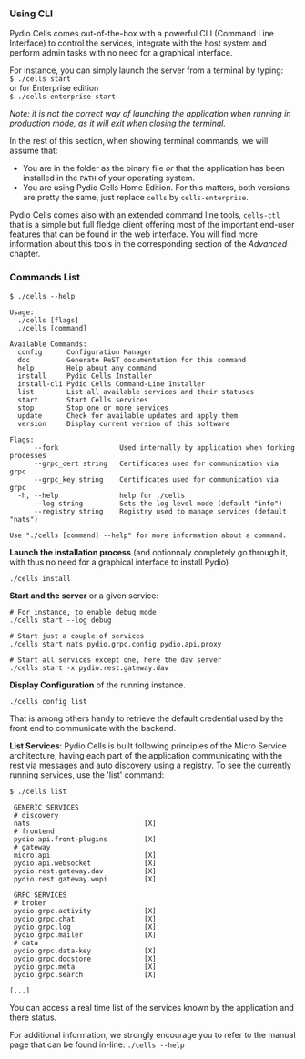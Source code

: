 ### Using CLI

Pydio Cells comes out-of-the-box with a powerful CLI (Command Line Interface) to control the services, integrate with the host system and perform admin tasks with no need for a graphical interface.

For instance, you can simply launch the server from a terminal by typing:  
`$ ./cells start`  
or for Enterprise edition  
`$ ./cells-enterprise start`  

_Note: it is not the correct way of launching the application when running in production mode, as it will exit when closing the terminal._

In the rest of this section, when showing terminal commands, we will assume that:

- You are in the folder as the binary file _or_ that the application has been installed in the `PATH` of your operating system.
- You are using Pydio Cells Home Edition. For this matters, both versions are pretty the same, just replace `cells` by `cells-enterprise`.

Pydio Cells comes also with an extended command line tools, `cells-ctl` that is a simple but full fledge client offering most of the important end-user features that can be found in the web interface. You will find more information about this tools in the corresponding section of the _Advanced_ chapter.

### Commands List

```
$ ./cells --help

Usage:
  ./cells [flags]
  ./cells [command]

Available Commands:
  config      Configuration Manager
  doc         Generate ReST documentation for this command
  help        Help about any command
  install     Pydio Cells Installer
  install-cli Pydio Cells Command-Line Installer
  list        List all available services and their statuses
  start       Start Cells services
  stop        Stop one or more services
  update      Check for available updates and apply them
  version     Display current version of this software

Flags:
      --fork               Used internally by application when forking processes
      --grpc_cert string   Certificates used for communication via grpc
      --grpc_key string    Certificates used for communication via grpc
  -h, --help               help for ./cells
      --log string         Sets the log level mode (default "info")
      --registry string    Registry used to manage services (default "nats")

Use "./cells [command] --help" for more information about a command.

```


**Launch the installation process** (and optionnaly completely go through it, with thus no need for a graphical interface to install Pydio)

`./cells install`

**Start and the server** or a given service:

```
# For instance, to enable debug mode
./cells start --log debug

# Start just a couple of services
./cells start nats pydio.grpc.config pydio.api.proxy

# Start all services except one, here the dav server
./cells start -x pydio.rest.gateway.dav
```

**Display Configuration** of the running instance.

`./cells config list`

That is among others handy to retrieve the default credential used by the front end to communicate with the backend.

**List Services**: Pydio Cells is built following principles of the Micro Service architecture, having each part of the application communicating with the rest via messages and auto discovery using a registry. To see the currently running services, use the 'list' command: 

```
$ ./cells list

 GENERIC SERVICES                           
 # discovery                                
 nats                            [X]        
 # frontend                                 
 pydio.api.front-plugins         [X]        
 # gateway                                  
 micro.api                       [X]        
 pydio.api.websocket             [X]        
 pydio.rest.gateway.dav          [X]        
 pydio.rest.gateway.wopi         [X]        
                                            
 GRPC SERVICES                              
 # broker                                   
 pydio.grpc.activity             [X]        
 pydio.grpc.chat                 [X]        
 pydio.grpc.log                  [X]        
 pydio.grpc.mailer               [X]        
 # data                                     
 pydio.grpc.data-key             [X]        
 pydio.grpc.docstore             [X]        
 pydio.grpc.meta                 [X]        
 pydio.grpc.search               [X]        

[...]

```

You can access a real time list of the services known by the application and there status.

For additional information, we strongly encourage you to refer to the manual page that can be found in-line: `./cells --help`